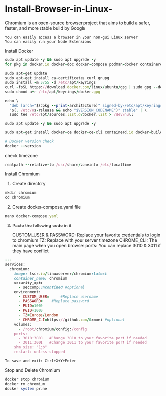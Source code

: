 # Install-Browser-in-Linux-
Chromium is an open-source browser project that aims to build a safer, faster, and more stable build by Google

    You can easily access a browser in your non-gui Linux server
    You can easily run your Node Extensions

Install Docker
~~~ruby
sudo apt update -y && sudo apt upgrade -y
for pkg in docker.io docker-doc docker-compose podman-docker containerd runc; do sudo apt-get remove $pkg; done

sudo apt-get update
sudo apt-get install ca-certificates curl gnupg
sudo install -m 0755 -d /etc/apt/keyrings
curl -fsSL https://download.docker.com/linux/ubuntu/gpg | sudo gpg --dearmor -o /etc/apt/keyrings/docker.gpg
sudo chmod a+r /etc/apt/keyrings/docker.gpg

echo \
  "deb [arch="$(dpkg --print-architecture)" signed-by=/etc/apt/keyrings/docker.gpg] https://download.docker.com/linux/ubuntu \
  "$(. /etc/os-release && echo "$VERSION_CODENAME")" stable" | \
  sudo tee /etc/apt/sources.list.d/docker.list > /dev/null

sudo apt update -y && sudo apt upgrade -y

sudo apt-get install docker-ce docker-ce-cli containerd.io docker-buildx-plugin docker-compose-plugin

# Docker version check
docker --version
~~~
check timezone 
~~~ruby
realpath --relative-to /usr/share/zoneinfo /etc/localtime
~~~

Install Chromium
1. Create directory
~~~ruby
mkdir chromium
cd chromium
~~~
2. Create docker-compose.yaml file
~~~ruby
nano docker-compose.yaml
~~~
3. Paste the following code in it

    CUSTOM_USER & PASSWORD: Replace your favorite credentials to login to chromium
    TZ: Replace with your server timezone
    CHROME_CLI: The main page when you open browser
    ports: You can replace 3010 & 3011 if they have conflict
~~~ruby
---
services:
  chromium:
    image: lscr.io/linuxserver/chromium:latest
    container_name: chromium
    security_opt:
      - seccomp:unconfined #optional
    environment:
      - CUSTOM_USER=     #Replace username
      - PASSWORD=    #Replace password
      - PUID=1000
      - PGID=1000
      - TZ=Europe/London
      - CHROME_CLI=https://github.com/0xmoei #optional
    volumes:
      - /root/chromium/config:/config
    ports:
      - 3010:3000   #Change 3010 to your favorite port if needed
      - 3011:3001   #Change 3011 to your favorite port if needed
    shm_size: "1gb"
    restart: unless-stopped
~~~


    To save and exit: Ctrl+X+Y+Enter


Stop and Delete Chromium
~~~ruby
docker stop chromium
docker rm chromium
docker system prune
~~~



